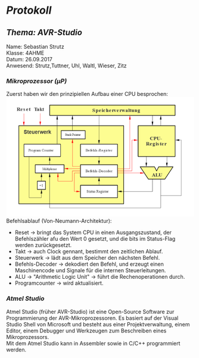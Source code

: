 # *Protokoll*  
## *Thema: AVR-Studio*
 Name:   Sebastian Strutz  
 Klasse: 4AHME  
 Datum: 26.09.2017  
 Anwesend: Strutz,Tuttner, Uhl, Waltl, Wieser, Zitz  
 
 ### *Mikroprozessor (µP)*
 Zuerst haben wir den prinzipiellen Aufbau einer CPU besprochen:  
 ![CPU Blockdiagramm](https://github.com/strsem13/test1/blob/master/Blockdiagramm_CPU.png)  
 Befehlsablauf (Von-Neumann-Architektur):  
 * Reset -> bringt das System CPU in einen Ausgangszustand, der Befehlszähler afu den Wert 0 gesetzt, und die bits im Status-Flag werden zurückgesetzt.
 * Takt -> auch Clock gennant, bestimmt den zeitlichen Ablauf.  
 * Steuerwerk -> lädt aus dem Speicher den nächsten Befehl.  
 * Befehls-Decoder -> dekodiert den Befehl, und erzeugt einen Maschinencode und Signale für die internen Steuerleitungen.  
 * ALU -> "Arithmetic Logic Unit" -> führt die Rechenoperationen durch.
 * Programcounter -> wird aktualisiert. 
 
 
 ### *Atmel Studio*  
Atmel Studio (früher AVR-Studio) ist eine Open-Source Software zur Programmierung der AVR-Mikroprozessoren. Es basiert auf der Visual Studio Shell von Microsoft und besteht aus einer Projektverwaltung, einem Editor, einem Debugger und Werkzeugen zum Beschreiben eines Mikroprozessors.  
Mit dem Atmel Studio kann in Assembler sowie in C/C++ programmiert werden.  


